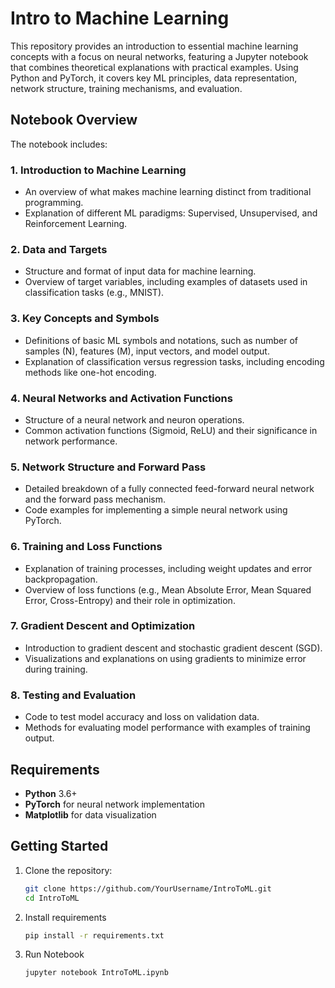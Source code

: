 # Intro to Machine Learning

This repository provides an introduction to essential machine learning concepts with a focus on neural networks, featuring a Jupyter notebook that combines theoretical explanations with practical examples. Using Python and PyTorch, it covers key ML principles, data representation, network structure, training mechanisms, and evaluation.

## Notebook Overview

The notebook includes:

### 1. **Introduction to Machine Learning**
   - An overview of what makes machine learning distinct from traditional programming.
   - Explanation of different ML paradigms: Supervised, Unsupervised, and Reinforcement Learning.

### 2. **Data and Targets**
   - Structure and format of input data for machine learning.
   - Overview of target variables, including examples of datasets used in classification tasks (e.g., MNIST).

### 3. **Key Concepts and Symbols**
   - Definitions of basic ML symbols and notations, such as number of samples (N), features (M), input vectors, and model output.
   - Explanation of classification versus regression tasks, including encoding methods like one-hot encoding.

### 4. **Neural Networks and Activation Functions**
   - Structure of a neural network and neuron operations.
   - Common activation functions (Sigmoid, ReLU) and their significance in network performance.

### 5. **Network Structure and Forward Pass**
   - Detailed breakdown of a fully connected feed-forward neural network and the forward pass mechanism.
   - Code examples for implementing a simple neural network using PyTorch.

### 6. **Training and Loss Functions**
   - Explanation of training processes, including weight updates and error backpropagation.
   - Overview of loss functions (e.g., Mean Absolute Error, Mean Squared Error, Cross-Entropy) and their role in optimization.

### 7. **Gradient Descent and Optimization**
   - Introduction to gradient descent and stochastic gradient descent (SGD).
   - Visualizations and explanations on using gradients to minimize error during training.

### 8. **Testing and Evaluation**
   - Code to test model accuracy and loss on validation data.
   - Methods for evaluating model performance with examples of training output.

## Requirements

- **Python** 3.6+
- **PyTorch** for neural network implementation
- **Matplotlib** for data visualization

## Getting Started

1. Clone the repository:
   ```bash
   git clone https://github.com/YourUsername/IntroToML.git
   cd IntroToML
   ```
2. Install requirements 
   ```bash
   pip install -r requirements.txt
   ```
3. Run Notebook
   ```bash
   jupyter notebook IntroToML.ipynb
   ```

